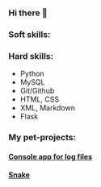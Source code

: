 ### Hi there 👋

### **Soft skills:**

### **Hard skills:**
- Python
- MySQL
- Git/Github
- HTML, CSS
- XML, Markdown
- Flask

### **My pet-projects:**

#### [Console app for log files](https://github.com/RomanVerkhovsky/Console_app_for_log_files)
#### [Snake](https://github.com/RomanVerkhovsky/Snake)



<!--
**RomanVerkhovsky/RomanVerkhovsky** is a ✨ _special_ ✨ repository because its `README.md` (this file) appears on your GitHub profile.

Here are some ideas to get you started:

- 🔭 I’m currently working on ...
- 🌱 I’m currently learning ...
- 👯 I’m looking to collaborate on ...
- 🤔 I’m looking for help with ...
- 💬 Ask me about ...
- 📫 How to reach me: ...
- 😄 Pronouns: ...
- ⚡ Fun fact: ...
-->
